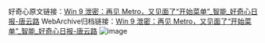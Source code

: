 好奇心原文链接：[Win 9 泄密：再见 Metro，又见面了“开始菜单”_智能_好奇心日报-唐云路](https://www.qdaily.com/articles/1474.html)
WebArchive归档链接：[Win 9 泄密：再见 Metro，又见面了“开始菜单”_智能_好奇心日报-唐云路](http://web.archive.org/web/20190623145907/https://www.qdaily.com/articles/1474.html)
![image](http://ww3.sinaimg.cn/large/007d5XDply1g3v4ejnf99j30u03u3e81)
